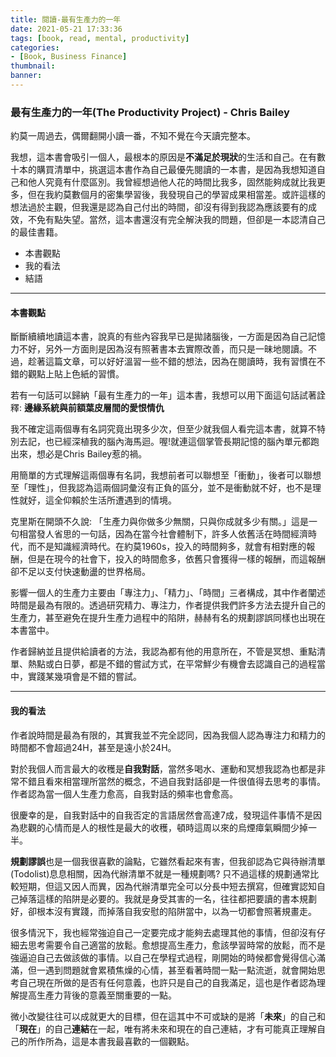 ```yaml
---
title: 閱讀-最有生產力的一年
date: 2021-05-21 17:33:36
tags: [book, read, mental, productivity]
categories:
- [Book, Business Finance]
thumbnail:
banner:
---
```

### 最有生產力的一年(The Productivity Project) - Chris Bailey
約莫一周過去，偶爾翻開小讀一番，不知不覺在今天讀完整本。

我想，這本書會吸引一個人，最根本的原因是**不滿足於現狀**的生活和自己。在有數十本的購買清單中，挑選這本書作為自己最優先閱讀的一本書，是因為我想知道自己和他人究竟有什麼區別。我曾經想過他人花的時間比我多，固然能夠成就比我更多，但在我約莫數個月的密集學習後，我發現自己的學習成果相當差。或許這樣的想法過於主觀，但我還是認為自己付出的時間，卻沒有得到我認為應該要有的成效，不免有點失望。當然，這本書還沒有完全解決我的問題，但卻是一本認清自己的最佳書籍。

- 本書觀點
- 我的看法
- 結語

***

#### 本書觀點
斷斷續續地讀這本書，說真的有些內容我早已是拋諸腦後，一方面是因為自己記憶力不好，另外一方面則是因為沒有照著書本去實際改善，而只是一昧地閱讀。不過，趁著這篇文章，可以好好溫習一些不錯的想法，因為在閱讀時，我有習慣在不錯的觀點上貼上色紙的習慣。

若有一句話可以歸納「最有生產力的一年」這本書，我想可以用下面這句話試著詮釋:
**邊緣系統與前額葉皮層間的愛恨情仇**

我不確定這兩個專有名詞究竟出現多少次，但至少就我個人看完這本書，就算不特別去記，也已經深植我的腦內海馬迴。喔!就連這個掌管長期記憶的腦內單元都跑出來，想必是Chris Bailey惹的禍。

用簡單的方式理解這兩個專有名詞，我想前者可以聯想至「衝動」，後者可以聯想至「理性」，但我認為這兩個詞彙沒有正負的區分，並不是衝動就不好，也不是理性就好，這全仰賴於生活所遭遇到的情境。

克里斯在開頭不久說: 「生產力與你做多少無關，只與你成就多少有關。」這是一句相當發人省思的一句話，因為在當今社會體制下，許多人依舊活在時間經濟時代，而不是知識經濟時代。在約莫1960s，投入的時間夠多，就會有相對應的報酬，但是在現今的社會下，投入的時間愈多，依舊只會獲得一樣的報酬，而這報酬卻不足以支付快速動盪的世界格局。

影響一個人的生產力主要由「專注力」、「精力」、「時間」三者構成，其中作者闡述時間是最為有限的。透過研究精力、專注力，作者提供我們許多方法去提升自己的生產力，甚至避免在提升生產力過程中的陷阱，赫赫有名的規劃謬誤同樣也出現在本書當中。

作者歸納並且提供給讀者的方法，我認為都有他的用意所在，不管是冥想、重點清單、熱點或白日夢，都是不錯的嘗試方式，在平常鮮少有機會去認識自己的過程當中，實踐某幾項會是不錯的嘗試。

***

#### 我的看法
作者說時間是最為有限的，其實我並不完全認同，因為我個人認為專注力和精力的時間都不會超過24H，甚至是遠小於24H。

對於我個人而言最大的收穫是**自我對話**，當然多喝水、運動和冥想我認為也都是非常不錯且看來相當理所當然的概念，不過自我對話卻是一件很值得去思考的事情。作者認為當一個人生產力愈高，自我對話的頻率也會愈高。

很慶幸的是，自我對話中的自我否定的言語居然會高達7成，發現這件事情不是因為悲觀的心情而是人的根性是最大的收穫，頓時這周以來的烏煙瘴氣瞬間少掉一半。

**規劃謬誤**也是一個我很喜歡的論點，它雖然看起來有害，但我卻認為它與待辦清單(Todolist)息息相關，因為代辦清單不就是一種規劃嗎? 只不過這樣的規劃通常比較短期，但這又因人而異，因為代辦清單完全可以分長中短去撰寫，但確實認知自己掉落這樣的陷阱是必要的。我就是身受其害的一名，往往都把要讀的書本規劃好，卻根本沒有實踐，而掉落自我安慰的陷阱當中，以為一切都會照著規畫走。

很多情況下，我也經常強迫自己一定要完成才能夠去處理其他的事情，但卻沒有仔細去思考需要令自己適當的放鬆。愈想提高生產力，愈該學習時常的放鬆，而不是強逼迫自己去做該做的事情。以自己在學程式過程，剛開始的時候都會覺得信心滿滿，但一遇到問題就會累積焦燥的心情，甚至看著時間一點一點流逝，就會開始思考自己現在所做的是否有任何意義，也許只是自己的自我滿足，這也是作者認為理解提高生產力背後的意義至關重要的一點。

微小改變往往可以成就更大的目標，但在這其中不可或缺的是將「**未來**」的自己和「**現在**」的自己**連結**在一起，唯有將未來和現在的自己連結，才有可能真正理解自己的所作所為，這是本書我最喜歡的一個觀點。

